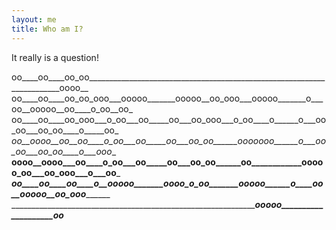 ```yaml
---
layout: me
title: Who am I?
---
```


It really is a question!

oo____oo____oo_oo_______________________________________________________________________oooo__
oo____oo____oo_oo_ooo___ooooo_______ooooo__oo_ooo___ooooo_______o___oo__ooooo__oo____o_oo__oo_
oo____oo____oo_ooo___o_oo___oo_____oo___oo_ooo___o_oo____o______o___oo_oo___oo_oo____o_____oo_
_oo__oooo__oo__oo____o_oo___oo_____oo___oo_oo______ooooooo______o___oo_oo___oo_oo____o___ooo__
__oooo__oooo___oo____o_oo___oo_____oo___oo_oo______oo____________ooooo_oo___oo_ooo___o___oo___
___oo____oo____oo____o__ooooo_______oooo_o_oo_______ooooo______o____oo__ooooo__oo_ooo_________
________________________________________________________________ooooo____________________oo___
